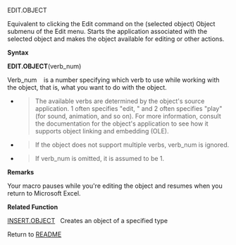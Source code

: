 EDIT.OBJECT

Equivalent to clicking the Edit command on the (selected object) Object
submenu of the Edit menu. Starts the application associated with the
selected object and makes the object available for editing or other
actions.

**Syntax**

**EDIT.OBJECT**(verb\_num)

Verb\_num&nbsp;&nbsp;&nbsp;&nbsp;is a number specifying which verb to
use while working with the object, that is, what you want to do with the
object.

  - > The available verbs are determined by the object's source
    > application. 1 often specifies "edit, " and 2 often specifies
    > "play" (for sound, animation, and so on). For more information,
    > consult the documentation for the object's application to see how
    > it supports object linking and embedding (OLE).

  - > If the object does not support multiple verbs, verb\_num is
    > ignored.

  - > If verb\_num is omitted, it is assumed to be 1.


**Remarks**

Your macro pauses while you're editing the object and resumes when you
return to Microsoft Excel.

**Related Function**

[INSERT.OBJECT](INSERT.OBJECT.md)&nbsp;&nbsp;&nbsp;Creates an object of a specified type



Return to [README](README.md)

